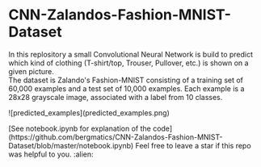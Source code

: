 # CNN-Zalandos-Fashion-MNIST-Dataset
In this replository a small Convolutional Neural Network is build to predict which kind of clothing 
(T-shirt/top, Trouser, Pullover, etc.) is shown on a given picture. <br> The dataset is Zalando's Fashion-MNIST consisting of a 
training set of 60,000 examples and a test set of 10,000 examples. Each example is a 28x28 grayscale image, associated with a 
label from 10 classes.
<p>
![predicted_examples](predicted_examples.png)
<p>
[See notebook.ipynb for explanation of the code](https://github.com/bergmatics/CNN-Zalandos-Fashion-MNIST-Dataset/blob/master/notebook.ipynb)
Feel free to leave a star if this repo was helpful to you. :alien:
